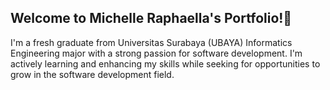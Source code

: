 <h2>Welcome to Michelle Raphaella's Portfolio!👋</h2>
I'm a fresh graduate from Universitas Surabaya (UBAYA) Informatics Engineering major with a strong passion for software development. I'm actively learning and enhancing my skills while seeking for opportunities to grow in the software development field.
<!---
michelleraphaella/michelleraphaella is a ✨ special ✨ repository because its `README.md` (this file) appears on your GitHub profile.
You can click the Preview link to take a look at your changes.
--->
